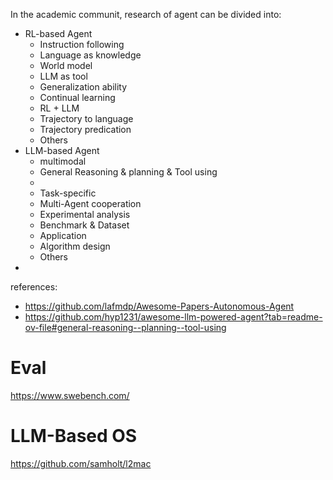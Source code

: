 In the academic communit, research of agent can be divided into:

- RL-based Agent
  - Instruction following
  - Language as knowledge
  - World model
  - LLM as tool
  - Generalization ability
  - Continual learning
  - RL + LLM
  - Trajectory to language
  - Trajectory predication
  - Others
- LLM-based Agent
  - multimodal
  - General Reasoning & planning & Tool using
  - 
  - Task-specific
  - Multi-Agent cooperation
  - Experimental analysis
  - Benchmark & Dataset
  - Application
  - Algorithm design
  - Others
- 


references:

- https://github.com/lafmdp/Awesome-Papers-Autonomous-Agent
- https://github.com/hyp1231/awesome-llm-powered-agent?tab=readme-ov-file#general-reasoning--planning--tool-using



# Eval


https://www.swebench.com/


# LLM-Based OS


https://github.com/samholt/l2mac
